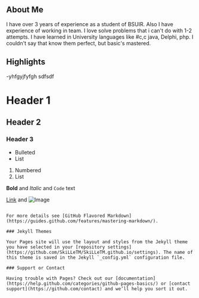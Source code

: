 ## About Me

I have over 3 years of experience as a student of BSUIR. Also I have experience of working in team.
I love solve problems that i can't do with 1-2 attempts. I have learned in University languages like #c,c
java, Delphi, php. I couldn't say that know them perfect, but basic's mastered. 

## Highlights

-yhfgyjfyfgh
sdfsdf

# Header 1
## Header 2
### Header 3

- Bulleted
- List

1. Numbered
2. List

**Bold** and _Italic_ and `Code` text

[Link](url) and ![Image](src)
```

For more details see [GitHub Flavored Markdown](https://guides.github.com/features/mastering-markdown/).

### Jekyll Themes

Your Pages site will use the layout and styles from the Jekyll theme you have selected in your [repository settings](https://github.com/SkiLLeTM/SkiLLeTM.github.io/settings). The name of this theme is saved in the Jekyll `_config.yml` configuration file.

### Support or Contact

Having trouble with Pages? Check out our [documentation](https://help.github.com/categories/github-pages-basics/) or [contact support](https://github.com/contact) and we’ll help you sort it out.
